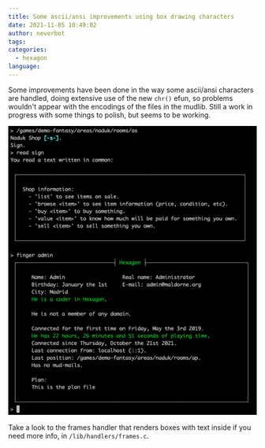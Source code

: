 ```yaml
---
title: Some ascii/ansi improvements using box drawing characters
date: 2021-11-05 10:49:02
author: neverbot
tags:
categories:
  - hexagon
language:
---
```


Some improvements have been done in the way some ascii/ansi characters are handled, doing extensive use of the new `chr()` efun, so problems wouldn't appear with the encodings of the files in the mudlib. Still a work in progress with some things to polish, but seems to be working.

![New frames](./some-ascii-ansi-improvements-using-box-drawing-characters/frames.png)

Take a look to the frames handler that renders boxes with text inside if you need more info, in `/lib/handlers/frames.c`.
